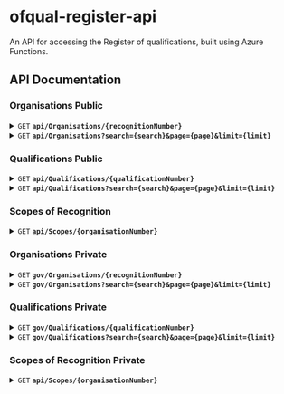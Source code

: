 # ofqual-register-api

An API for accessing the Register of qualifications, built using Azure Functions.

## API Documentation

### Organisations Public

<details>
 <summary><code>GET</code> <code><b>api/Organisations/{recognitionNumber}</b></code> </summary>

####
Retrieves an individual Organisation by the Recognition Number

##### Parameters

> | name      |  type     | data type               | description | variations                                                           |
> |-----------|-----------|-------------------------|-----------|-----------------------------------------------------------------------|
> | recognitionNumber      |  required | string   | Recognition number for the Organisation record in the RN format eg. RN5353 |  Allowed without the RN prefix eg. 5353|

##### Responses

> | http code     | content-type                      | response                                  |Description                          |
> |---------------|-----------------------------------|-------------------------------------------|-------------------------------------|
> | `200`         | `application/json`              | Organisation JSON                     | JSON object for the Organisation                                    |
> | `404`         | `application/json`                | `{"message":"Not found"}`  | The organisation could not be found for the recognition number provided                            |

##### Example Requests

> ```javascript
>  api/Organisations/RN5353
> ```

> ```javascript
>  api/Organisations/5353
> ```


##### Example response

```
 {
    "name": "Example Organization", // String
    "recognitionNumber": "RN5353", // String
    "legalName": "Legal Organization Name", // String
    "acronym": "EO", // String
    "ofqualOrganisationStatus": null, // Nullable String
    "cceaOrganisationStatus": null, // Nullable String
    "ofqualRecognisedOn": null, // Nullable DateTime
    "ofqualRecognisedTo": null, // Nullable Date
    "ofqualSurrenderedOn": null, // Nullable DateTime
    "ofqualWithdrawnOn": null, // Nullable DateTime
    "cceaRecognisedOn": null, // Nullable DateTime
    "cceaRecognisedTo": null, // Nullable Date
    "cceaSurrenderedOn": null, // Nullable DateTime
    "cceaWithdrawnOn": null, // Nullable DateTime
    "contactEmail": "contact@example.org", // String
    "website": "https://example.org", // String
    "phoneNumber": "+1 123-456-7890", // String
    "feesUrl": "https://example.org/fees", // String
    "addressLine1": "123 Main Street", // String
    "addressLine2": "Suite 456", // String
    "addressCity": "Cityville", // String
    "addressCounty": "Countyshire", // String
    "addressCountry": "United Kingdom", // String
    "addressPostCode": "AB12 3CD", // String
    "lastUpdatedDate": "2024-02-20T09:07:22Z" // DateTime
}
```

 </details>

 
<details>
 <summary><code>GET</code> <code><b>api/Organisations?search={search}&page={page}&limit={limit}</b></code> </summary>


####
Retrieves a list of organisations along with with the paging metadata ordered by Organisation name, Legal Name, then Acronym.

##### Parameters

> | name      |  type     | data type               | description | variations                                                           |
> |-----------|-----------|-------------------------|-----------|-----------------------------------------------------------------------|
> | search      |  optional | string   | Search term that matches within the organisation name or ‘known as’/acronym field of one or more records| if not provided, all organisations are returned
> | page      |  optional | int   | Page number for the current set of search results|if not provided, defaults to page # 1
> | limit      |  optional | int   | Number of organisation records to return for the search | if not provided returns the whole list


##### Responses

> | http code     | content-type                      | response                                  |Description                          |
> |---------------|-----------------------------------|-------------------------------------------|-------------------------------------|
> | `200`         | `application/json`              | Organisation List response JSON                     | Paging metadata with list of Organisation records                                    |
> | `400`         | `application/json`                | `{"message": {error description}}`  | Parameters provided are not correct / data not supported                            |


 
##### Example Requests

> ```javascript
>  api/Organisations?search=Chartered&page=1&limit=10
> ```

> ```javascript
>  api/Organisations?page=5&limit=15
> ```

> ```javascript
>  api/Organisations/
> ```

##### Example Response

```
 {
    "count": 27,
    "currentPage": 1,
    "limit": 15,
    "results": [
        {
            "name": "Example Organization", // String
            "recognitionNumber": "ABC123", // String
            "legalName": "Legal Organization Name", // String
            "acronym": "EO", // String
            "ofqualOrganisationStatus": null, // Nullable String
            "cceaOrganisationStatus": null, // Nullable String
            "ofqualRecognisedOn": null, // Nullable DateTime
            "ofqualRecognisedTo": null, // Nullable Date
            "ofqualSurrenderedOn": null, // Nullable DateTime
            "ofqualWithdrawnOn": null, // Nullable DateTime
            "cceaRecognisedOn": null, // Nullable DateTime
            "cceaRecognisedTo": null, // Nullable Date
            "cceaSurrenderedOn": null, // Nullable DateTime
            "cceaWithdrawnOn": null, // Nullable DateTime
            "contactEmail": "contact@example.org", // String
            "website": "https://example.org", // String
            "phoneNumber": "+1 123-456-7890", // String
            "feesUrl": "https://example.org/fees", // String
            "addressLine1": "123 Main Street", // String
            "addressLine2": "Suite 456", // String
            "addressCity": "Cityville", // String
            "addressCounty": "Countyshire", // String
            "addressCountry": "United Kingdom", // String
            "addressPostCode": "AB12 3CD", // String
            "lastUpdatedDate": "2024-02-20T09:07:22Z" // DateTime
        },
        ....
    ]
 }
 ```
 </details>


### Qualifications Public

<details>
 <summary><code>GET</code> <code><b>api/Qualifications/{qualificationNumber}</b></code> </summary>

####
Retrieves an individual Qualification by the Qualification Number

##### Parameters

> | name      |  type     | data type               | description | variations                                                           |
> |-----------|-----------|-------------------------|-----------|-----------------------------------------------------------------------|
> | qualificationNumber      |  required | string   | Qulification number for the qualification record eg. 100/0512/2 |  Allowed without obliques eg. 10005122|

##### Responses

> | http code     | content-type                      | response                                  |Description                          |
> |---------------|-----------------------------------|-------------------------------------------|-------------------------------------|
> | `200`         | `application/json`              | Qualification JSON                     | JSON object for the Qualification                                    |
> | `404`         | `application/json`                | `{"message":"Not found"}`  | The qualification could not be found for the qualification number provided                            |

##### Example Requests

> ```javascript
>  api/Qualifications/100/0512/2
> ```

> ```javascript
>  api/Qualifications/10005122
> ```


##### Example response

```
 {
    "qualificationNumber": "100/0512/2", // String
    "qualificationNumberNoObliques": "10005122", // Nullable String
    "title": "Example Qualification", // String
    "status": null, // Nullable String
    "organisationName": "Example Organization", // String
    "organisationAcronym": "EO", // String
    "organisationRecognitionNumber": "XYZ456", // String
    "type": null, // Nullable String
    "ssa": null, // Nullable String
    "level": null, // Nullable String
    "subLevel": null, // Nullable String
    "eqfLevel": null, // Nullable String
    "gradingType": null, // Nullable String
    "gradingScale": null, // Nullable String
    "totalCredits": null, // Nullable Integer
    "tqt": null, // Nullable Integer
    "glh": null, // Nullable Integer
    "minimumGLH": null, // Nullable Integer
    "maximumGLH": null, // Nullable Integer
    "regulationStartDate": "2024-02-20T09:21:37Z", // DateTime
    "operationalStartDate": "2024-02-20T09:21:37Z", // DateTime
    "operationalEndDate": null, // Nullable DateTime
    "certificationEndDate": null, // Nullable DateTime
    "reviewDate": null, // Nullable DateTime
    "offeredInEngland": null, // Nullable Boolean
    "offeredInNorthernIreland": null, // Nullable Boolean
    "offeredInternationally": null, // Nullable Boolean
    "specialism": null, // Nullable String
    "pathways": null, // Nullable String
    "assessmentMethods": null, // Nullable String
    "approvedForDELFundedProgramme": null, // Nullable Boolean
    "linkToSpecification": null, // Nullable String
    "apprenticeshipStandardReferenceNumber": null, // Nullable String
    "apprenticeshipStandardTitle": null, // Nullable String
    "regulatedByNorthernIreland": null, // Nullable Boolean
    "niDiscountCode": null, // Nullable String
    "gceSizeEquivalence": null, // Nullable Decimal
    "gcseSizeEquivalence": null, // Nullable Decimal
    "entitlementFrameworkDesignation": null, // Nullable String
    "lastUpdatedDate": null, // Nullable DateTime
    "organisationId": 789, // Integer
    "levelId": null, // Nullable Integer
    "typeId": null, // Nullable Integer
    "ssaId": null, // Nullable Integer
    "gradingTypeId": null, // Nullable Integer
    "gradingScaleId": null // Nullable Integer
}
```

 </details>

 
<details>
 <summary><code>GET</code> <code><b>api/Qualifications?search={search}&page={page}&limit={limit}</b></code> </summary>


####
Retrieves a list of qualifications along with with the paging metadata ordered by the qualification number.

##### Parameters

> | name      |  type     | data type               | description | example                                                           |
> |-----------|-----------|-------------------------|-----------|-----------------------------------------------------------------------|
> | search      |  optional | string   | Search term that matches within the qualification title| search=title
> | assessmentMethods       |  optional | string array (comma separated)  | assessment methods contain any of the param assessment methods| assessmentMethods=Coursework,E-assessment
> | gradingTypes       |  optional | string array (comma separated)    | Grading type is one of the param grading type | gradingTypes=Graded,Pass/Fail
> | awardingOrganisations       |  optional | string array (comma separated)    | Organisation Name is one of the param Awarding Organisation | awardingOrganisations=Trinity College London,ABE,AIM Qualifications
> | availability       |  optional | string array (comma separated)    | Availability matching the status column | availability=Available to learners,No longer awarded
> | qualificationTypes       |  optional | string array (comma separated)    | Types matching the type column | qualificationTypes=Project,Technical Qualification,QCF
> | qualificationLevels       |  optional | string array (comma separated)    | Levels matching the level column | qualificationLevels=Level 7,Level 4,Level 1
> | qualificationSubLevels       |  optional | string array (comma separated)    | Sublevels matching the sub level column| qualificationSubLevels=Entry 3,None
> | nationalAvailability       |  optional | string array (comma separated)    | Qualifications where boolean value for OfferedInCountry[CountryName] is set to true | nationalAvailability=England,Northern Ireland,Internationally
> | sectorSubjectAreas       |  optional | string array (comma separated)    | Sublevels matching the SSA column| sectorSubjectAreas=Politics,Science
> | minTotalQualificationTime       |  optional | int   | Qualifications where the TQT column is higher than minTotalQualificationTime | minTotalQualificationTime=1
> | maxTotalQualificationTime       |  optional | int   | Qualifications where the TQT column is lower than maxTotalQualificationTime | maxTotalQualificationTime=20
> | minGuidedLearninghours       |  optional | int   | Qualifications where the GLH column is higher than minGuidedLearninghours | minGuidedLearninghours=1
> | maxGuidedLearninghours       |  optional | int   | Qualifications where the GLH column is lower than maxGuidedLearninghours | maxGuidedLearninghours=20
> | page      |  optional | int   | Page number for the current set of search results|if not provided, defaults to page # 1
> | limit      |  optional | int   | Number of organisation records to return for the search | if not provided defaults to 15. This is set via the `QualificationsPagingLimit` environment variable in Azure

Parameters are all applied as AND when multiple filters are set. For example, if there are 3 Qualification records as such: 

> | Qualification         | Qualification Level       | Sector Subject Areas|
> |-----------------------|--------------------------------|-----------------------------------|
> |Q1    | Level 1   | Direct Learning support   |
> |Q2    | Level 2   | Retailing and wholesaling     |
> | Q3    | Level 2   | Direct Learning support   |

And the query parameters contain `qualificationLevels = Level 2` and `sectorSubjectAreas = Direct Learning support`, only Q3 will be returned. 

##### Responses

> | http code     | content-type                      | response                                  |Description                          |
> |---------------|-----------------------------------|-------------------------------------------|-------------------------------------|
> | `200`         | `application/json`              | Qualifications List response JSON                     | Paging metadata with list of Qualification records                                    |
> | `400`         | `application/json`                | `{"message": {error description}}`  | Parameters provided are not correct / data not supported                            |

##### Example Requests

> ```javascript
>  api/Qualifications?search=Chartered&assessmentMethods=Coursework,E-assessment&awardingOrganisations=Trinity College London,ABE,AIM Qualifications&page=1&limit=10
> ```

> ```javascript
>  api/Qualifications?page=5&limit=15
> ```

> ```javascript
>  api/Qualifications/
> ```

##### Example Response

```
 {
    "Count": 44787,
    "CurrentPage": 6,
    "Limit": 20,
    "Results": [
        {
            "QualificationNumber": "100/0102/5",
            "QualificationNumberNoObliques": "10001025",
            "Title": "AQA Advanced GCE in English Language A",
            "Status": "No longer awarded",
            "OrganisationName": "AQA Education DEMO2.2",
            "OrganisationAcronym": "AQA Education",
            "OrganisationRecognitionNumber": "RN5196",
            "Type": "GCE A Level",
            "SSA": "Languages, literature and culture of the British Isles",
            "Level": "Level 2",
            "SubLevel": "None",
            "EQFLevel": "Level 3",
            "GradingType": "Graded",
            "GradingScale": "A/B/C/D/E",
            "TotalCredits": 0,
            "TQT": null,
            "GLH": null,
            "MinimumGLH": 360,
            "MaximumGLH": 360,
            "RegulationStartDate": "2000-09-01T00:00:00",
            "OperationalStartDate": "2000-09-01T00:00:00",
            "OperationalEndDate": "2009-08-31T00:00:00",
            "CertificationEndDate": "2010-08-31T00:00:00",
            "ReviewDate": "2005-09-01T00:00:00",
            "OfferedInEngland": true,
            "OfferedInNorthernIreland": false,
            "OfferedInternationally": null,
            "Specialism": null,
            "Pathways": null,
            "AssessmentMethods": null,
            "ApprovedForDELFundedProgramme": null,
            "LinkToSpecification": null,
            "ApprenticeshipStandardReferenceNumber": null,
            "ApprenticeshipStandardTitle": null,
            "RegulatedByNorthernIreland": false,
            "NIDiscountCode": null,
            "GCESizeEquivalence": null,
            "GCSESizeEquivalence": null,
            "EntitlementFrameworkDesignation": null,
            "LastUpdatedDate": "2021-09-20T15:17:09.427"
        },
        ....
    ]
 }
 ```
 </details>



### Scopes of Recognition

<details>
 <summary><code>GET</code> <code><b>api/Scopes/{organisationNumber}</b></code> </summary>

####
Retrieves the scopes of recognition for an organisation

##### Parameters

> | name      |  type     | data type               | description | variations                                                           |
> |-----------|-----------|-------------------------|-----------|-----------------------------------------------------------------------|
> | organisationNumber      |  required | string    | Recognition number for the Organisation record in the RN format eg. RN5353 |  Allowed without the RN prefix eg. 5353|


##### Responses

> | http code     | content-type                      | response                                  |Description                          |
> |---------------|-----------------------------------|-------------------------------------------|-------------------------------------|
> | `200`         | `application/json`              | Scopes JSON                     | JSON object for the scopes                                    |
> | `404`         | `application/json`                | `{"message":"Not found"}`  | The organisation could not be found for the organisation number provided     
> | `400`         | `application/json`                | `{"error": "Please provide a valid organisation number"}`  | The organisation number provided is invalid                            |

##### Example Requests

> ```javascript
>  api/Scopes/RN5133
> ```

> ```javascript
>  api/Scopes/RN5133
> ```


##### Example response

```
{
    "inclusions": [
        {
            "type": "Advanced Extension Award",
            "levels": [
                {
                    "level": "Level 2",
                    "recognitions": [
                        "2.2 Mathematics and statistics",
                        "2.2 Mathematics and statistics"
                    ]
                }
            ]
        },
        {
            "type": "English For Speakers of Other Languages",
            "levels": [
                {
                    "level": "Entry Level - Entry 1,2,3",
                    "recognitions": [
                        "1.1 Medicine and Dentistry",
                        "1.2 Nursing and subjects and vocations allied to medicine",
                        "1.3 Health and social care",
                        "1.4 Public services",
                        "1.5 Child development and well-being",
                        "2.1 Science",
                        "2.2 Mathematics and statistics",
                        "3.1 Agriculture",
                        ...
                }
            ]
        },
        ...

```

 </details>
 

### Organisations Private

<details>
 <summary><code>GET</code> <code><b>gov/Organisations/{recognitionNumber}</b></code> </summary>

####
Retrieves an individual Organisation by the Recognition Number

##### Parameters

> | name      |  type     | data type               | description | variations                                                           |
> |-----------|-----------|-------------------------|-----------|-----------------------------------------------------------------------|
> | recognitionNumber      |  required | string   | Recognition number for the Organisation record in the RN format eg. RN5353 |  Allowed without the RN prefix eg. 5353|


##### Headers
Requires the <code>Ocp-Apim-Subscription-Key</code> key for subscription access


##### Responses

> | http code     | content-type                      | response                                  |Description                          |
> |---------------|-----------------------------------|-------------------------------------------|-------------------------------------|
> | `200`         | `application/json`              | Organisation JSON                     | JSON object for the Organisation                                    |
> | `404`         | `application/json`                | `{"message":"Not found"}`  | The organisation could not be found for the recognition number provided                            |


##### Example Requests

> ```javascript
>  gov/Organisations/RN5353
> ```

> ```javascript
>  gov/Organisations/5353
> ```


##### Example response

```
 {
    "name": "Example Organization", // String
    "recognitionNumber": "RN5353", // String
    "legalName": "Legal Organization Name", // String
    "acronym": "EO", // String
    "ofqualOrganisationStatus": null, // Nullable String
    "cceaOrganisationStatus": null, // Nullable String
    "ofqualRecognisedOn": null, // Nullable DateTime
    "ofqualRecognisedTo": null, // Nullable Date
    "ofqualSurrenderedOn": null, // Nullable DateTime
    "ofqualWithdrawnOn": null, // Nullable DateTime
    "cceaRecognisedOn": null, // Nullable DateTime
    "cceaRecognisedTo": null, // Nullable Date
    "cceaSurrenderedOn": null, // Nullable DateTime
    "cceaWithdrawnOn": null, // Nullable DateTime
    "contactEmail": "contact@example.org", // String
    "website": "https://example.org", // String
    "phoneNumber": "+1 123-456-7890", // String
    "feesUrl": "https://example.org/fees", // String
    "addressLine1": "123 Main Street", // String
    "addressLine2": "Suite 456", // String
    "addressCity": "Cityville", // String
    "addressCounty": "Countyshire", // String
    "addressCountry": "United Kingdom", // String
    "addressPostCode": "AB12 3CD", // String
    "lastUpdatedDate": "2024-02-20T09:07:22Z" // DateTime
}
```

 </details>

 
<details>
 <summary><code>GET</code> <code><b>gov/Organisations?search={search}&page={page}&limit={limit}</b></code> </summary>


####
Retrieves a list of organisations along with with the paging metadata ordered by Organisation name, Legal Name, then Acronym.

##### Parameters

> | name      |  type     | data type               | description | variations                                                           |
> |-----------|-----------|-------------------------|-----------|-----------------------------------------------------------------------|
> | search      |  optional | string   | Search term that matches within the organisation name or ‘known as’/acronym field of one or more records| if not provided, all organisations are returned
> | page      |  optional | int   | Page number for the current set of search results|if not provided, defaults to page # 1
> | limit      |  optional | int   | Number of organisation records to return for the search | if not provided returns the whole list


##### Headers
Requires the <code>Ocp-Apim-Subscription-Key</code> key for subscription access

##### Responses

> | http code     | content-type                      | response                                  |Description                          |
> |---------------|-----------------------------------|-------------------------------------------|-------------------------------------|
> | `200`         | `application/json`              | Organisation List response JSON                     | Paging metadata with list of Organisation records                                    |
> | `400`         | `application/json`                | `{"message": {error description}}`  | Parameters provided are not correct / data not supported                            |


 
##### Example Requests

> ```javascript
>  gov/Organisations?search=Chartered&page=1&limit=10
> ```

> ```javascript
>  gov/Organisations?page=5&limit=15
> ```

> ```javascript
>  gov/Organisations/
> ```

##### Example Response

```
 {
    "count": 27,
    "currentPage": 1,
    "limit": 15,
    "results": [
        {
            "name": "Example Organization", // String
            "recognitionNumber": "ABC123", // String
            "legalName": "Legal Organization Name", // String
            "acronym": "EO", // String
            "ofqualOrganisationStatus": null, // Nullable String
            "cceaOrganisationStatus": null, // Nullable String
            "ofqualRecognisedOn": null, // Nullable DateTime
            "ofqualRecognisedTo": null, // Nullable Date
            "ofqualSurrenderedOn": null, // Nullable DateTime
            "ofqualWithdrawnOn": null, // Nullable DateTime
            "cceaRecognisedOn": null, // Nullable DateTime
            "cceaRecognisedTo": null, // Nullable Date
            "cceaSurrenderedOn": null, // Nullable DateTime
            "cceaWithdrawnOn": null, // Nullable DateTime
            "contactEmail": "contact@example.org", // String
            "website": "https://example.org", // String
            "phoneNumber": "+1 123-456-7890", // String
            "feesUrl": "https://example.org/fees", // String
            "addressLine1": "123 Main Street", // String
            "addressLine2": "Suite 456", // String
            "addressCity": "Cityville", // String
            "addressCounty": "Countyshire", // String
            "addressCountry": "United Kingdom", // String
            "addressPostCode": "AB12 3CD", // String
            "lastUpdatedDate": "2024-02-20T09:07:22Z" // DateTime
        },
        ....
    ]
 }
 ```
 </details>


### Qualifications Private

<details>
 <summary><code>GET</code> <code><b>gov/Qualifications/{qualificationNumber}</b></code> </summary>

####
Retrieves an individual Qualification by the Qualification Number

##### Parameters

> | name      |  type     | data type               | description | variations                                                           |
> |-----------|-----------|-------------------------|-----------|-----------------------------------------------------------------------|
> | qualificationNumber      |  required | string   | Qulification number for the qualification record eg. 100/0512/2 |  Allowed without obliques eg. 10005122|

##### Responses

> | http code     | content-type                      | response                                  |Description                          |
> |---------------|-----------------------------------|-------------------------------------------|-------------------------------------|
> | `200`         | `application/json`              | Qualification JSON                     | JSON object for the Qualification                                    |
> | `404`         | `application/json`                | `{"message":"Not found"}`  | The qualification could not be found for the qualification number provided                            |

##### Example Requests

> ```javascript
>  gov/Qualifications/100/0512/2
> ```

> ```javascript
>  gov/Qualifications/10005122
> ```


##### Example response

```
{
    "QualificationNumber": "500/1522/9",
    "QualificationNumberNoObliques": "50015229",
    "Title": "Pearson EDI Level 3 Award in Preparing to Teach in the Lifelong Learning Sector (QCF)",
    "Status": "No longer awarded",
    "OrganisationName": "Pearson EDI",
    "OrganisationAcronym": "Pearson EDI",
    "OrganisationRecognitionNumber": "RN5134",
    "Type": "Vocational Certificate Of Education",
    "SSACode": "Teaching",
    "SSA": "Teaching and lecturing",
    "Level": "Level 2",
    "SubLevel": "None",
    "EQFLevel": "Level 3",
    "GradingType": "Pass/Fail",
    "GradingScale": null,
    "TotalCredits": 6,
    "TQT": null,
    "GLH": null,
    "MinimumGLH": 30,
    "MaximumGLH": 30,
    "RegulationStartDate": "2006-09-01T00:00:00",
    "OperationalStartDate": "2006-09-01T00:00:00",
    "OperationalEndDate": "2012-07-31T00:00:00",
    "CertificationEndDate": "2015-07-31T00:00:00",
    "ReviewDate": "2012-07-31T00:00:00",
    "EmbargoDate": null,
    "OfferedInEngland": true,
    "OfferedInNorthernIreland": true,
    "OfferedInternationally": null,
    "Specialism": null,
    "Pathways": null,
    "AssessmentMethods": [
        "Practical Demonstration/Assignment"
    ],
    "ApprovedForDELFundedProgramme": null,
    "LinkToSpecification": null,
    "ApprenticeshipStandardReferenceNumber": null,
    "ApprenticeshipStandardTitle": null,
    "RegulatedByNorthernIreland": false,
    "NIDiscountCode": null,
    "GCESizeEquivalence": null,
    "GCSESizeEquivalence": null,
    "EntitlementFrameworkDesignation": null,
    "LastUpdatedDate": "2021-09-20T15:17:09.427",
    "UILastUpdatedDate": "2012-07-27T15:59:13",
    "InsertedDate": "2016-06-21T07:12:17.42",
    "Version": 9,
    "AppearsOnPublicRegister": true,
    "OrganisationId": 1004,
    "LevelId": 10,
    "TypeId": 21,
    "SSAId": 42,
    "GradingTypeId": 1,
    "GradingScaleId": null,
    "PreSixteen": false,
    "SixteenToEighteen": true,
    "EighteenPlus": false,
    "NineteenPlus": true
}
```

 </details>
 
<details>
 <summary><code>GET</code> <code><b>gov/Qualifications?search={search}&page={page}&limit={limit}</b></code> </summary>


####
Retrieves a list of qualifications along with with the paging metadata ordered by the qualification number.

##### Parameters
Same as the parameters on Qualifications Public

##### Headers
Requires the <code>Ocp-Apim-Subscription-Key</code> key for subscription access

##### Responses
Same as the responses on Qualifications Public

##### Example Requests

> ```javascript
>  gov/Qualifications?search=Chartered&assessmentMethods=Coursework,E-assessment&organisations=Trinity College London,ABE,AIM Qualifications&page=1&limit=10
> ```

> ```javascript
>  gov/Qualifications?page=5&limit=15
> ```

> ```javascript
>  gov/Qualifications/
> ```

##### Example Response
Same as the response on the Qualifications public with a few new fields: 

```
 {
    "Count": 44787,
    "CurrentPage": 6,
    "Limit": 20,
    "Results": [
        {
            "QualificationNumber": "500/1522/9",
            "QualificationNumberNoObliques": "50015229",
            "Title": "Pearson EDI Level 3 Award in Preparing to Teach in the Lifelong Learning Sector (QCF)",
            "Status": "No longer awarded",
            "OrganisationName": "Pearson EDI",
            "OrganisationAcronym": "Pearson EDI",
            "OrganisationRecognitionNumber": "RN5134",
            "Type": "Vocational Certificate Of Education",
            "SSACode": "Teaching",
            "SSA": "Teaching and lecturing",
            "Level": "Level 2",
            "SubLevel": "None",
            "EQFLevel": "Level 3",
            "GradingType": "Pass/Fail",
            "GradingScale": null,
            "TotalCredits": 6,
            "TQT": null,
            "GLH": null,
            "MinimumGLH": 30,
            "MaximumGLH": 30,
            "RegulationStartDate": "2006-09-01T00:00:00",
            "OperationalStartDate": "2006-09-01T00:00:00",
            "OperationalEndDate": "2012-07-31T00:00:00",
            "CertificationEndDate": "2015-07-31T00:00:00",
            "ReviewDate": "2012-07-31T00:00:00",
            "EmbargoDate": null,
            "OfferedInEngland": true,
            "OfferedInNorthernIreland": true,
            "OfferedInternationally": null,
            "Specialism": null,
            "Pathways": null,
            "AssessmentMethods": [
                "Practical Demonstration/Assignment"
            ],
            "ApprovedForDELFundedProgramme": null,
            "LinkToSpecification": null,
            "ApprenticeshipStandardReferenceNumber": null,
            "ApprenticeshipStandardTitle": null,
            "RegulatedByNorthernIreland": false,
            "NIDiscountCode": null,
            "GCESizeEquivalence": null,
            "GCSESizeEquivalence": null,
            "EntitlementFrameworkDesignation": null,
            "LastUpdatedDate": "2021-09-20T15:17:09.427",
            "UILastUpdatedDate": "2012-07-27T15:59:13",
            "InsertedDate": "2016-06-21T07:12:17.42",
            "Version": 9,
            "AppearsOnPublicRegister": true,
            "OrganisationId": 1004,
            "LevelId": 10,
            "TypeId": 21,
            "SSAId": 42,
            "GradingTypeId": 1,
            "GradingScaleId": null,
            "PreSixteen": false,
            "SixteenToEighteen": true,
            "EighteenPlus": false,
            "NineteenPlus": true
        },
        ....
    ]
 }
 ```

</details>



### Scopes of Recognition Private

<details>
 <summary><code>GET</code> <code><b>api/Scopes/{organisationNumber}</b></code> </summary>

####
Retrieves the scopes of recognition for an organisation

##### Parameters

> | name      |  type     | data type               | description | variations                                                           |
> |-----------|-----------|-------------------------|-----------|-----------------------------------------------------------------------|
> | organisationNumber      |  required | string    | Recognition number for the Organisation record in the RN format eg. RN5353 |  Allowed without the RN prefix eg. 5353|



##### Headers
Requires the <code>Ocp-Apim-Subscription-Key</code> key for subscription access



##### Responses

> | http code     | content-type                      | response                                  |Description                          |
> |---------------|-----------------------------------|-------------------------------------------|-------------------------------------|
> | `200`         | `application/json`              | Scopes JSON                     | JSON object for the scopes                                    |
> | `404`         | `application/json`                | `{"message":"Not found"}`  | The organisation could not be found for the organisation number provided     
> | `400`         | `application/json`                | `{"error": "Please provide a valid organisation number"}`  | The organisation number provided is invalid                            |

##### Example Requests

> ```javascript
>  gov/Scopes/RN5133
> ```

> ```javascript
>  gov/Scopes/RN5133
> ```


##### Example response

```
{
    "inclusions": [
        {
            "type": "Advanced Extension Award",
            "levels": [
                {
                    "level": "Level 2",
                    "recognitions": [
                        "2.2 Mathematics and statistics",
                        "2.2 Mathematics and statistics"
                    ]
                }
            ]
        },
        {
            "type": "English For Speakers of Other Languages",
            "levels": [
                {
                    "level": "Entry Level - Entry 1,2,3",
                    "recognitions": [
                        "1.1 Medicine and Dentistry",
                        "1.2 Nursing and subjects and vocations allied to medicine",
                        "1.3 Health and social care",
                        "1.4 Public services",
                        "1.5 Child development and well-being",
                        "2.1 Science",
                        "2.2 Mathematics and statistics",
                        "3.1 Agriculture",
                        ...
                }
            ]
        },
        ...

```

 </details>
 
